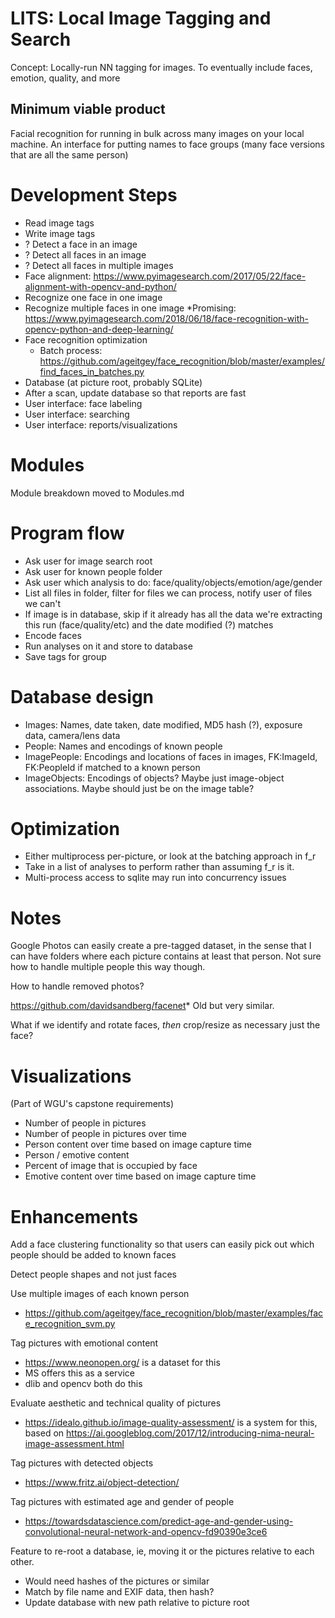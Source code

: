 # LITS: Local Image Tagging and Search
Concept: Locally-run NN tagging for images. To eventually include faces, emotion, quality, and more

## Minimum viable product
Facial recognition for running in bulk across many images on your local machine.
An interface for putting names to face groups (many face versions that are all the same person)

# Development Steps
* Read image tags
* Write image tags
* ? Detect a face in an image
* ? Detect all faces in an image
* ? Detect all faces in multiple images
* Face alignment: https://www.pyimagesearch.com/2017/05/22/face-alignment-with-opencv-and-python/
* Recognize one face in one image
* Recognize multiple faces in one image
   *Promising: https://www.pyimagesearch.com/2018/06/18/face-recognition-with-opencv-python-and-deep-learning/
* Face recognition optimization
   * Batch process: https://github.com/ageitgey/face_recognition/blob/master/examples/find_faces_in_batches.py
* Database (at picture root, probably SQLite)
* After a scan, update database so that reports are fast
* User interface: face labeling
* User interface: searching
* User interface: reports/visualizations

# Modules
Module breakdown moved to Modules.md

# Program flow
* Ask user for image search root
* Ask user for known people folder
* Ask user which analysis to do: face/quality/objects/emotion/age/gender
* List all files in folder, filter for files we can process, notify user of files we can't
* If image is in database, skip if it already has all the data we're extracting this run (face/quality/etc) and the date modified (?) matches
* Encode faces
* Run analyses on it and store to database
* Save tags for group

# Database design
* Images: Names, date taken, date modified, MD5 hash (?), exposure data, camera/lens data
* People: Names and encodings of known people
* ImagePeople: Encodings and locations of faces in images, FK:ImageId, FK:PeopleId if matched to a known person
* ImageObjects: Encodings of objects? Maybe just image-object associations. Maybe should just be on the image table?

# Optimization
* Either multiprocess per-picture, or look at the batching approach in f_r
* Take in a list of analyses to perform rather than assuming f_r is it.
* Multi-process access to sqlite may run into concurrency issues

# Notes 
Google Photos can easily create a pre-tagged dataset, in the sense that I can have folders where each picture contains at least that person. Not sure how to handle multiple people this way though.

How to handle removed photos?

https://github.com/davidsandberg/facenet* Old but very similar.

What if we identify and rotate faces, *then* crop/resize as necessary just the face?



# Visualizations
(Part of WGU's capstone requirements)
* Number of people in pictures
* Number of people in pictures over time
* Person content over time based on image capture time
* Person / emotive content
* Percent of image that is occupied by face
* Emotive content over time based on image capture time
 
 
 
# Enhancements
Add a face clustering functionality so that users can easily pick out which people should be added to known faces

Detect people shapes and not just faces

Use multiple images of each known person
* https://github.com/ageitgey/face_recognition/blob/master/examples/face_recognition_svm.py

Tag pictures with emotional content
* https://www.neonopen.org/ is a dataset for this
* MS offers this as a service
* dlib and opencv both do this

Evaluate aesthetic and technical quality of pictures
* https://idealo.github.io/image-quality-assessment/ is a system for this, based on https://ai.googleblog.com/2017/12/introducing-nima-neural-image-assessment.html

Tag pictures with detected objects
* https://www.fritz.ai/object-detection/

Tag pictures with estimated age and gender of people
* https://towardsdatascience.com/predict-age-and-gender-using-convolutional-neural-network-and-opencv-fd90390e3ce6

Feature to re-root a database, ie, moving it or the pictures relative to each other.
* Would need hashes of the pictures or similar
* Match by file name and EXIF data, then hash?
* Update database with new path relative to picture root